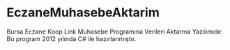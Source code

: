 # EczaneMuhasebeAktarim
Bursa Eczane Koop Link Muhasebe Programına Verileri Aktarma Yazılımıdır. 
Bu program 2012 yılında C# ile hazırlanmıştır.
